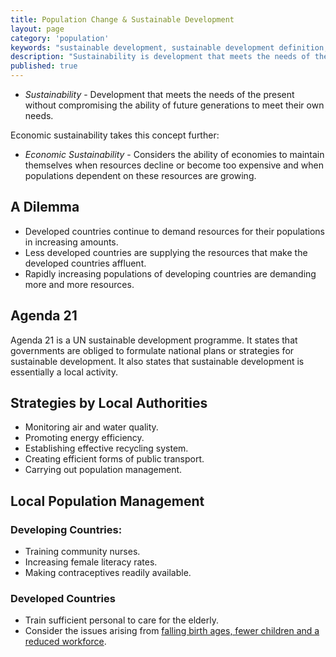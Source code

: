 ```yaml
---
title: Population Change & Sustainable Development
layout: page
category: 'population'
keywords: "sustainable development, sustainable development definition, sustainable countries, sustainable cities, sustainability, sustainable population, sustainable earth"
description: "Sustainability is development that meets the needs of the present without compromising the ability of future generations to meet the needs of their own. Sustainability is essential in order to maintain future generations of humans."
published: true
---
```


- *Sustainability* - Development that meets the needs of the present without compromising the ability of future generations to meet their own needs. 

Economic sustainability takes this concept further:

- *Economic Sustainability* - Considers the ability of economies to maintain themselves when resources decline or become too expensive and when populations dependent on these resources are growing. 

## A Dilemma

- Developed countries continue to demand resources for their populations in increasing amounts. 
- Less developed countries are supplying the resources that make the developed countries affluent. 
- Rapidly increasing populations of developing countries are demanding more and more resources. 

## Agenda 21

Agenda 21 is a UN sustainable development programme. It states that governments are obliged to formulate national plans or strategies for sustainable development. It also states that sustainable development is essentially a local activity. 

## Strategies by Local Authorities

- Monitoring air and water quality. 
- Promoting energy efficiency.
- Establishing effective recycling system. 
- Creating efficient forms of public transport. 
- Carrying out population management. 

## Local Population Management

### Developing Countries:

- Training community nurses.
- Increasing female literacy rates. 
- Making contraceptives readily available.

### Developed Countries

- Train sufficient personal to care for the elderly. 
- Consider the issues arising from [falling birth ages, fewer children and a reduced workforce](/france-pro-natalism). 